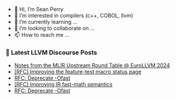 - 👋 Hi, I’m Sean Perry
- 👀 I’m interested in compilers (c++, COBOL, llvm)
- 🌱 I’m currently learning ...
- 💞️ I’m looking to collaborate on ...
- 📫 How to reach me ...

<!---
s66perry/s66perry is a ✨ special ✨ repository because its `README.md` (this file) appears on your GitHub profile.
You can click the Preview link to take a look at your changes.
--->
### 📕 Latest LLVM Discourse Posts

<!-- DISCOURSE-LLVM:START -->
- [Notes from the MLIR Upstream Round Table @ EuroLLVM 2024](https://discourse.llvm.org/t/notes-from-the-mlir-upstream-round-table-eurollvm-2024/78374#post_11)
- [[RFC] Improving the feature-test macro status page](https://discourse.llvm.org/t/rfc-improving-the-feature-test-macro-status-page/78327#post_3)
- [RFC: Deprecate -Ofast](https://discourse.llvm.org/t/rfc-deprecate-ofast/78687?page=2#post_38)
- [[RFC] Improving IR fast-math semantics](https://discourse.llvm.org/t/rfc-improving-ir-fast-math-semantics/78736#post_1)
- [RFC: Deprecate -Ofast](https://discourse.llvm.org/t/rfc-deprecate-ofast/78687?page=2#post_37)
<!-- DISCOURSE-LLVM:END -->
